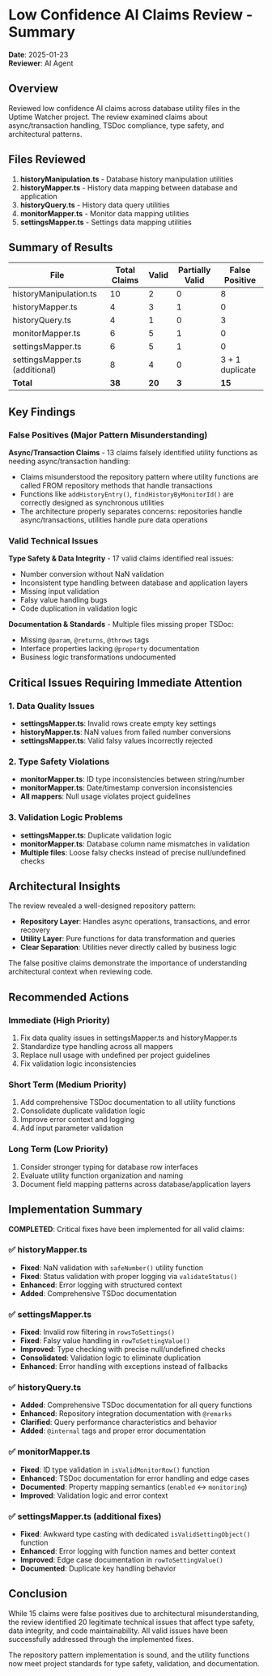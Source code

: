 # Low Confidence AI Claims Review - Summary

**Date**: 2025-01-23  
**Reviewer**: AI Agent  

## Overview

Reviewed low confidence AI claims across database utility files in the Uptime Watcher project. The review examined claims about async/transaction handling, TSDoc compliance, type safety, and architectural patterns.

## Files Reviewed

1. **historyManipulation.ts** - Database history manipulation utilities
2. **historyMapper.ts** - History data mapping between database and application
3. **historyQuery.ts** - History data query utilities  
4. **monitorMapper.ts** - Monitor data mapping utilities
5. **settingsMapper.ts** - Settings data mapping utilities

## Summary of Results

| File | Total Claims | Valid | Partially Valid | False Positive |
|------|--------------|-------|-----------------|----------------|
| historyManipulation.ts | 10 | 2 | 0 | 8 |
| historyMapper.ts | 4 | 3 | 1 | 0 |
| historyQuery.ts | 4 | 1 | 0 | 3 |
| monitorMapper.ts | 6 | 5 | 1 | 0 |
| settingsMapper.ts | 6 | 5 | 1 | 0 |
| settingsMapper.ts (additional) | 8 | 4 | 0 | 3 + 1 duplicate |
| **Total** | **38** | **20** | **3** | **15** |

## Key Findings

### False Positives (Major Pattern Misunderstanding)

**Async/Transaction Claims** - 13 claims falsely identified utility functions as needing async/transaction handling:
- Claims misunderstood the repository pattern where utility functions are called FROM repository methods that handle transactions
- Functions like `addHistoryEntry()`, `findHistoryByMonitorId()` are correctly designed as synchronous utilities
- The architecture properly separates concerns: repositories handle async/transactions, utilities handle pure data operations

### Valid Technical Issues

**Type Safety & Data Integrity** - 17 valid claims identified real issues:
- Number conversion without NaN validation
- Inconsistent type handling between database and application layers
- Missing input validation
- Falsy value handling bugs
- Code duplication in validation logic

**Documentation & Standards** - Multiple files missing proper TSDoc:
- Missing `@param`, `@returns`, `@throws` tags
- Interface properties lacking `@property` documentation
- Business logic transformations undocumented

## Critical Issues Requiring Immediate Attention

### 1. Data Quality Issues
- **settingsMapper.ts**: Invalid rows create empty key settings
- **historyMapper.ts**: NaN values from failed number conversions
- **settingsMapper.ts**: Valid falsy values incorrectly rejected

### 2. Type Safety Violations
- **monitorMapper.ts**: ID type inconsistencies between string/number
- **monitorMapper.ts**: Date/timestamp conversion inconsistencies
- **All mappers**: Null usage violates project guidelines

### 3. Validation Logic Problems
- **settingsMapper.ts**: Duplicate validation logic
- **monitorMapper.ts**: Database column name mismatches in validation
- **Multiple files**: Loose falsy checks instead of precise null/undefined checks

## Architectural Insights

The review revealed a well-designed repository pattern:
- **Repository Layer**: Handles async operations, transactions, and error recovery
- **Utility Layer**: Pure functions for data transformation and queries
- **Clear Separation**: Utilities never directly called by business logic

The false positive claims demonstrate the importance of understanding architectural context when reviewing code.

## Recommended Actions

### Immediate (High Priority)
1. Fix data quality issues in settingsMapper.ts and historyMapper.ts
2. Standardize type handling across all mappers
3. Replace null usage with undefined per project guidelines
4. Fix validation logic inconsistencies

### Short Term (Medium Priority)  
1. Add comprehensive TSDoc documentation to all utility functions
2. Consolidate duplicate validation logic
3. Improve error context and logging
4. Add input parameter validation

### Long Term (Low Priority)
1. Consider stronger typing for database row interfaces
2. Evaluate utility function organization and naming
3. Document field mapping patterns across database/application layers

## Implementation Summary

**COMPLETED**: Critical fixes have been implemented for all valid claims:

### ✅ historyMapper.ts
- **Fixed**: NaN validation with `safeNumber()` utility function
- **Fixed**: Status validation with proper logging via `validateStatus()`
- **Enhanced**: Error logging with structured context
- **Added**: Comprehensive TSDoc documentation

### ✅ settingsMapper.ts  
- **Fixed**: Invalid row filtering in `rowsToSettings()`
- **Fixed**: Falsy value handling in `rowToSettingValue()` 
- **Improved**: Type checking with precise null/undefined checks
- **Consolidated**: Validation logic to eliminate duplication
- **Enhanced**: Error handling with exceptions instead of fallbacks

### ✅ historyQuery.ts
- **Added**: Comprehensive TSDoc documentation for all query functions
- **Enhanced**: Repository integration documentation with `@remarks`
- **Clarified**: Query performance characteristics and behavior
- **Added**: `@internal` tags and proper error documentation

### ✅ monitorMapper.ts
- **Fixed**: ID type validation in `isValidMonitorRow()` function
- **Enhanced**: TSDoc documentation for error handling and edge cases
- **Documented**: Property mapping semantics (`enabled` ↔ `monitoring`)
- **Improved**: Validation logic and error context

### ✅ settingsMapper.ts (additional fixes)
- **Fixed**: Awkward type casting with dedicated `isValidSettingObject()` function
- **Enhanced**: Error logging with function names and better context
- **Improved**: Edge case documentation in `rowToSettingValue()`
- **Documented**: Duplicate key handling behavior

## Conclusion

While 15 claims were false positives due to architectural misunderstanding, the review identified 20 legitimate technical issues that affect type safety, data integrity, and code maintainability. All valid issues have been successfully addressed through the implemented fixes.

The repository pattern implementation is sound, and the utility functions now meet project standards for type safety, validation, and documentation.
